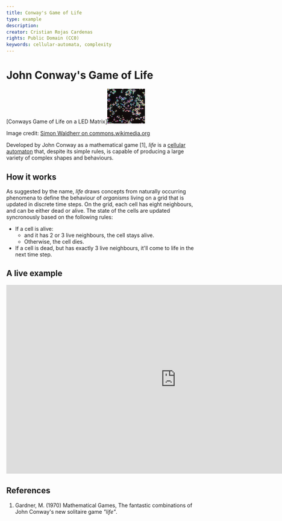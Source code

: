 ```yaml
---
title: Conway's Game of Life
type: example
description: 
creator: Cristian Rojas Cardenas
rights: Public Domain (CC0)
keywords: cellular-automata, complexity
---
```


# John Conway's Game of Life

<!-- ![Conways Game of Life on a LED Matrix](./Conways-Game-of-Life.jpeg) -->
[Conways Game of Life on a LED Matrix]<img src="./Conways-Game-of-Life.jpeg" alt="drawing" width="100"/>

Image credit: [Simon Waldherr on commons.wikimedia.org](https://commons.wikimedia.org/wiki/User:SimonWaldherr)

Developed by John Conway as a mathematical game [1], _life_ is a [cellular automaton](../../algorithms/cellular-automata/index.md) that, despite its simple rules, is capable of producing a large variety of complex shapes and behaviours.

## How it works

As suggested by the name, _life_ draws concepts from naturally occurring phenomena to define the behaviour of _organisms_ living on a grid that is updated in discrete time steps. On the grid, each cell has eight neighbours, and can be either dead or alive. The state of the cells are updated syncronously based on the following rules:
- If a cell is alive:
  - and it has 2 or 3 live neighbours, the cell stays alive.
  - Otherwise, the cell dies.
- If a cell is dead, but has exactly 3 live neighbours, it'll come to life in the next time step.

## A live example

<iframe height="500" style="width: 900px" scrolling="no" title="Game of Life" src="https://editor.p5js.org/GenArtRepo/sketches/eApzAakXq" frameborder="no" loading="lazy" allowtransparency="true" allowfullscreen="true"></iframe>

## References

1. Gardner, M. (1970) Mathematical Games, The fantastic combinations of John Conway's new solitaire game _"life"_.